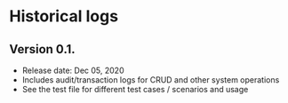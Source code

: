 # Historical logs

## Version 0.1.

- Release date: Dec 05, 2020 
- Includes audit/transaction logs for CRUD and other system operations
- See the test file for different test cases / scenarios and usage
